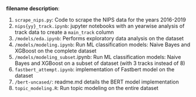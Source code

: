 **filename description**:

1. `scrape_nips.py`: Code to scrape the NIPS data for the years 2016-2019
2. `nips{yy}_track.ipynb`: jupyter notebooks with an yearwise analysis of track data to create a `main_track` column
3. `/models/eda.ipynb`: Performs exploratory data analysis on the dataset
4. `/models/modeling.ipynb`: Run ML classification models: Naive Bayes and XGBoost on the complete dataset
5. `/models/modeling_subset`.ipynb: Run ML classification models: Naive Bayes and XGBoost on a subset of dataset (with 3 tracks instead of 8)
6. `fastbert_attempt.ipynb`: implementation of Fastbert model on the dataset
7. `/bert-uncased/`: readme.md details the BERT model implementation
8. `topic_modeling.R`: Run topic modeling on the entire dataset  
